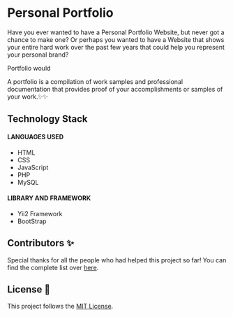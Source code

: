 # Personal Portfolio 

Have you ever wanted to have a Personal Portfolio Website, but never got a chance to make
one? Or perhaps you wanted to have a Website that shows your entire hard work over
the past few years that could help you represent your personal brand?

Portfolio would  

A portfolio is a compilation of work samples and professional documentation that provides proof 
of your accomplishments or samples of your work.✨✨

## Technology Stack 

#### LANGUAGES USED

- HTML
- CSS
- JavaScript
- PHP
- MySQL

#### LIBRARY AND FRAMEWORK

- Yii2 Framework
- BootStrap

## Contributors ✨

Special thanks for all the people who had helped this project so far! You can find
the complete list over [here](CONTRIBUTORS.md).

## License :scroll:

This project follows the [MIT License](LICENSE).
